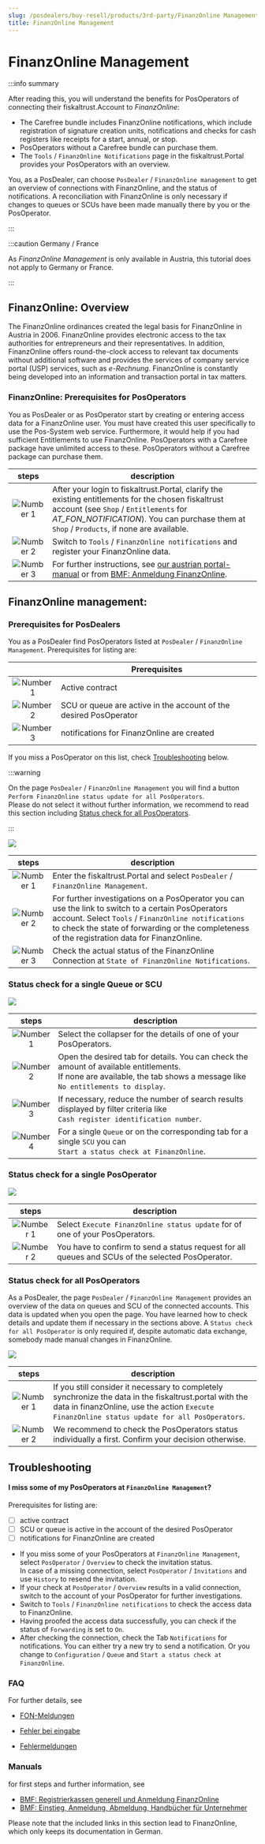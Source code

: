```yaml
---
slug: /posdealers/buy-resell/products/3rd-party/FinanzOnline Management
title: FinanzOnline Management
---
```

# FinanzOnline Management

:::info summary

After reading this, you will understand the benefits for PosOperators of connecting their fiskaltrust.Account to _FinanzOnline_:
* The Carefree bundle includes FinanzOnline notifications, which include registration of signature creation units, notifications and checks for cash registers like receipts for a start, annual, or stop. 
* PosOperators without a Carefree bundle can purchase them. 
* The `Tools` / `FinanzOnline Notifications` page in the fiskaltrust.Portal provides your PosOperators with an overview.

You, as a PosDealer, can choose `PosDealer` / `FinanzOnline management` to get an overview of connections with FinanzOnline,  and the status of notifications.
 A reconciliation with FinanzOnline is only necessary if changes to queues or SCUs have been made manually there by you or the PosOperator. 

:::

:::caution Germany / France

As _FinanzOnline Management_ is only available in Austria, this tutorial does not apply to Germany or France.

:::

## FinanzOnline: Overview

The FinanzOnline ordinances created the legal basis for FinanzOnline in Austria in 2006.
FinanzOnline provides electronic access to the tax authorities for entrepreneurs and their representatives. In addition, FinanzOnline offers round-the-clock access to relevant tax documents without additional software and provides the services of company service portal (USP) services, such as _e-Rechnung_.
FinanzOnline is constantly being developed into an information and transaction portal in tax matters.

### FinanzOnline: Prerequisites for PosOperators

You as PosDealer or as PosOperator start by creating or entering access data for a FinanzOnline user. You must have created this user specifically to use the Pos-System web service. Furthermore, it would help if you had sufficient Entitlements to use FinanzOnline. PosOperators with a Carefree package have unlimited access to these. PosOperators without a Carefree package can purchase them.


| steps | description                                                                                                                |
|:----------------------:|-------------------------------------------------------------------------------------------------------------------------------------|
|![Number 1](../../../images/numbers/circle-1o.png) |After your login to fiskaltrust.Portal, clarify the existing entitlements for the chosen fiskaltrust account (see `Shop` / `Entitlements` for _AT_FON_NOTIFICATION_). You can purchase them at  `Shop` / `Products`, if none are available.  |
|![Number 2](../../../images/numbers/circle-2o.png) |Switch to `Tools` / `FinanzOnline notifications` and register your FinanzOnline data.  |
|![Number 3](../../../images/numbers/circle-3o.png) |For further instructions, see [our austrian portal-manual](https://docs.fiskaltrust.cloud/de/docs/portal-manual/austria/fiscalization#enter-and-check-the-finanzonline-access-data-of-the-posoperator) or from [BMF: Anmeldung FinanzOnline](https://finanzonline.bmf.gv.at/eLearning/BMF_Handbuch_Registrierkassen.pdf).  |

## FinanzOnline management: 

### Prerequisites for PosDealers 

You as a PosDealer find PosOperators listed at `PosDealer` / `FinanzOnline Management`. 
Prerequisites for listing are:

|  | Prerequisites                                                                                                                |
|:----------------------:|-------------------------------------------------------------------------------------------------------------------------------------|
|![Number 1](../../../images/numbers/circle-1o.png) |Active contract  |
|![Number 2](../../../images/numbers/circle-2o.png) |SCU or queue are active in the account of the desired PosOperator  |
|![Number 3](../../../images/numbers/circle-3o.png) |notifications for FinanzOnline are created  |

If you miss a PosOperator on this list, check [Troubleshooting](#troubleshooting) below. 


:::warning

On the page `PosDealer` / `FinanzOnline Management` you will find a button `Perform FinanzOnline status update for all PosOperators`. </br>
Please do not select it without further information, we recommend to read this section including [Status check for all PosOperators](#status-check-for-all-posoperators).

:::


![](../../../buy-resell/images/FON-Management-1.png)


| steps | description                                                                                                                |
|:----------------------:|-------------------------------------------------------------------------------------------------------------------------------------|
|![Number 1](../../../images/numbers/circle-1o.png) |Enter the fiskaltrust.Portal and select `PosDealer` / `FinanzOnline Management`.  |
|![Number 2](../../../images/Numbers/circle-2o.png) |For further investigations on a PosOperator you can use the link to switch to a certain PosOperators account. Select `Tools` / `FinanzOnline notifications` to check the state of forwarding or the completeness of the registration data for FinanzOnline.  |
|![Number 3](../../../images/Numbers/circle-3o.png) |Check the actual status of the FinanzOnline Connection at `State of FinanzOnline Notifications`.  |

### Status check for a single Queue or SCU

![](../../../buy-resell/images/FON-Management-2.png)

| steps | description                                                                                                                |
|:----------------------:|-------------------------------------------------------------------------------------------------------------------------------------|
|![Number 1](../../../images/Numbers/circle-1o.png) |Select the collapser for the details of one of your PosOperators.|
|![Number 2](../../../images/Numbers/circle-2o.png) |Open the desired tab for details. You can check the amount of available entitlements. </br>If none are available, the tab shows a message like `No entitlements to display`.|
|![Number 3](../../../images/Numbers/circle-3o.png) |If necessary, reduce the number of search results displayed by filter criteria like </br>`Cash register identification number`.|
|![Number 4](../../../images/Numbers/circle-4o.png) |For a single `Queue` or on the corresponding tab for a single `SCU` you can </br>`Start a status check at FinanzOnline`.|


### Status check for a single PosOperator

![](../../../buy-resell/images/FON-Management-3.png)

| steps | description                                                                                                                |
|:----------------------:|-------------------------------------------------------------------------------------------------------------------------------------|
|![Number 1](../../../images/Numbers/circle-1o.png) |Select `Execute FinanzOnline status update` for of one of your PosOperators. |
|![Number 2](../../../images/Numbers/circle-2o.png) |You have to confirm to send a status request for all queues and SCUs of the selected PosOperator.  |

### Status check for all PosOperators

 As a PosDealer, the page `PosDealer` / `FinanzOnline Management` provides an overview of the data on queues and SCU of the connected accounts. This data is updated when you open the page. You have learned how to check details and update them if necessary in the sections above. A `Status check for all PosOperator` is only required if, despite automatic data exchange, somebody made manual changes in FinanzOnline.


![](../../../buy-resell/images/FON-Management-4.png)

| steps | description                                                                                                                |
|:----------------------:|-------------------------------------------------------------------------------------------------------------------------------------|
|![Number 1](../../../images/Numbers/circle-1o.png) |If you still consider it necessary to completely synchronize the data in the fiskaltrust.portal with the data in finanzOnline, use the action `Execute FinanzOnline status update for all PosOperators`. |
|![Number 2](../../../images/Numbers/circle-2o.png) |We recommend to check the PosOperators status individually a first. Confirm your decision otherwise.  |

## Troubleshooting


#### I miss some of my PosOperators at `FinanzOnline Management`?


Prerequisites for listing are:

- [ ] active contract
- [ ] SCU or queue is active in the account of the desired PosOperator
- [ ] notifications for FinanzOnline are created

* If you miss some of your PosOperators at `FinanzOnline Management`, select `PosOperator` / `Overview` to check the invitation status. </br>In case of a missing connection, select `PosOperator` / `Invitations` and use `History` to resend the invitation.
* If your check at `PosOperator` / `Overview` results in a valid connection, switch to the account of your PosOperator for further investigations.
* Switch to `Tools` / `FinanzOnline notifications` to check the access data to FinanzOnline.
* Having proofed the access data successfully, you can check if the status of `Forwarding` is set to `On`.
* After checking the connection, check the Tab `Notifications` for notifications. You can either try a new try to send a notification. Or you change to `Configuration` / `Queue` and `Start a status check at FinanzOnline`. 

### FAQ

For further details, see
* [FON-Meldungen](https://docs.fiskaltrust.cloud/de/docs/faq/austria#welche-probleme-k%C3%B6nnen-bei-fon-meldungen-f%C3%BCr-kassenbetreiber-auftreten)

* [Fehler bei eingabe](https://docs.fiskaltrust.cloud/de/docs/faq/austria#welche-h%C3%A4ufigen-fehler-gibt-es-bei-der-eingabe-der-finanzonline-zugangsdaten)

* [Fehlermeldungen](https://docs.fiskaltrust.cloud/de/docs/faq/austria#welche-fehlermeldungen-knnen-bei-der-automatisierten-kommunikation-mit-finanzonline-auftreten)

### Manuals

for first steps and further information, see 

* [BMF: Registrierkassen generell und Anmeldung FinanzOnline](https://finanzonline.bmf.gv.at/eLearning/BMF_Handbuch_Registrierkassen.pdf)
* [BMF: Einstieg, Anmeldung, Abmeldung, Handbücher für Unternehmer](https://www.bmf.gv.at/services/finanzonline/informationen-fuer-unternehmer-und-gemeinden.html)

Please note that the included links in this section lead to FinanzOnline, which only keeps its documentation in German.
